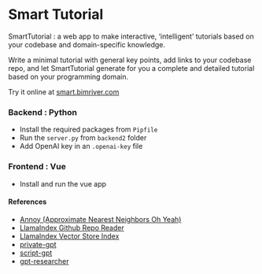 # Smart Tutorial

SmartTutorial : a web app to make interactive, ‘intelligent’ tutorials based on your codebase and domain-specific knowledge.

Write a minimal tutorial with general key points, add links to your codebase repo, and let SmartTutorial generate for you a complete and detailed tutorial based on your programming domain.


Try it online at [smart.bimriver.com](smart.bimriver.com)


### Backend : Python
- Install the required packages from `Pipfile`
- Run the `server.py` from `backend2` folder
- Add OpenAI key in an `.openai-key` file

### Frontend : Vue
- Install and run the vue app



#### References
- [Annoy (Approximate Nearest Neighbors Oh Yeah)](https://github.com/spotify/annoy)
- [LlamaIndex Github Repo Reader](https://docs.llamaindex.ai/en/stable/examples/data_connectors/GithubRepositoryReaderDemo/)
- [LlamaIndex Vector Store Index](https://docs.llamaindex.ai/en/stable/understanding/storing/storing/)
- [private-gpt](https://github.com/zylon-ai/private-gpt?tab=readme-ov-file)
- [script-gpt](https://wandb.ai/srddev/ScriptGPT/reports/Script-GPT--VmlldzozNjQ4MDA1)
- [gpt-researcher](https://github.com/assafelovic/gpt-researcher)
